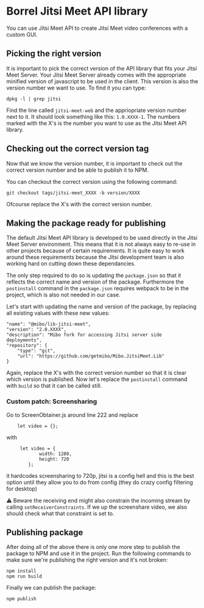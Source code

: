 # Borrel Jitsi Meet API library
You can use Jitsi Meet API to create Jitsi Meet video conferences with a custom GUI.

## Picking the right version
It is important to pick the correct version of the API library that fits your Jitsi Meet Server. Your Jitsi Meet Server already comes with the appropriate minified version of javascript to be used in the client.
This version is also the version number we want to use. To find it you can type:

```
dpkg -l | grep jitsi
```

Find the line called `jitsi-meet-web` and the appriopriate version number next to it. It should look something like this: `1.0.XXXX-1`. The numbers marked with the X's is the number you want to use as the Jitsi Meet API library.

## Checking out the correct version tag
Now that we know the version number, it is important to check out the correct version number and be able to publish it to NPM.

You can checkout the correct version using the following command:

```
git checkout tags/jitsi-meet_XXXX -b version/XXXX
```

Ofcourse replace the X's with the correct version number.

## Making the package ready for publishing
The default Jitsi Meet API library is developed to be used directly in the Jitsi Meet Server environment. This means that it is not always easy to re-use in other projects because of certain requirements. It is quite easy to work around these requirements because the Jitsi development team is also working hard on cutting down these dependancies.

The only step required to do so is updating the `package.json` so that it reflects the correct name and version of the package. Furthermore the `postinstall` command in the `package.json` requires webpack to be in the project, which is also not needed in our case.

Let's start with updating the name and version of the package, by replacing all existing values with these new values:

```
"name": "@mibo/lib-jitsi-meet",
"version": "2.0.XXXX",
"description": "Mibo fork for accessing Jitsi server side deployments",
"repository": {
    "type": "git",
    "url": "https://github.com/getmibo/Mibo.JitsiMeet.Lib"
}
```

Again, replace the X's with the correct version number so that it is clear which version is published. Now let's replace the `postinstall` command with `build` so that it can be called still.

### Custom patch: Screensharing

Go to ScreenObtainer.js around line 222 and replace
```
    let video = {};
```

with 
```
     let video = {
            width: 1280,
            height: 720
        };
```

it hardcodes screensharing to 720p, jitsi is a config hell and this is the best option until they allow you to do from config (they do crazy config filtering for desktop)

⚠️ Beware the receiving end might also constrain the incoming stream by calling `setReceiverConstraints`. If we up the screenshare video, we also should check what that constraint is set to.

## Publishing package
After doing all of the above there is only one more step to publish the package to NPM and use it in the project. Run the following commands to make sure we're publishing the right version and it's not broken:

```
npm install
npm run build
```

Finally we can publish the package:

```
npm publish
```
